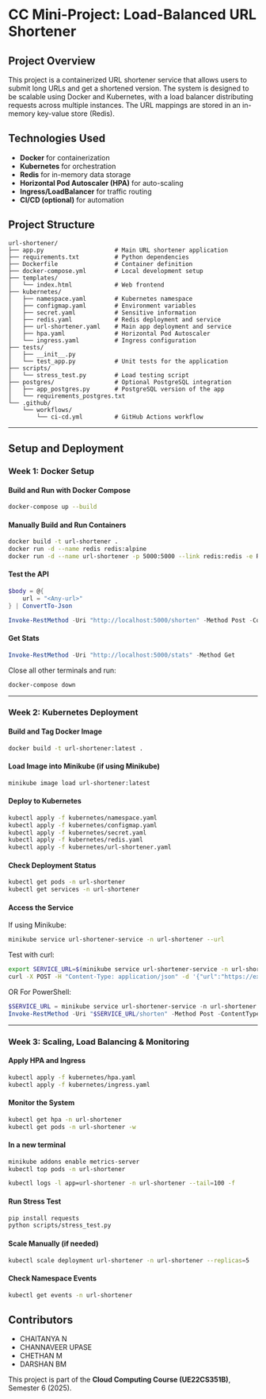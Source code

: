 # CC Mini-Project: Load-Balanced URL Shortener 

## Project Overview  
This project is a containerized URL shortener service that allows users to submit long URLs and get a shortened version. The system is designed to be scalable using Docker and Kubernetes, with a load balancer distributing requests across multiple instances. The URL mappings are stored in an in-memory key-value store (Redis).

## Technologies Used  
- **Docker** for containerization  
- **Kubernetes** for orchestration  
- **Redis** for in-memory data storage  
- **Horizontal Pod Autoscaler (HPA)** for auto-scaling  
- **Ingress/LoadBalancer** for traffic routing  
- **CI/CD (optional)** for automation  

## Project Structure
```
url-shortener/
├── app.py                    # Main URL shortener application
├── requirements.txt          # Python dependencies
├── Dockerfile                # Container definition
├── docker-compose.yml        # Local development setup
├── templates/
│   └── index.html            # Web frontend
├── kubernetes/
│   ├── namespace.yaml        # Kubernetes namespace
│   ├── configmap.yaml        # Environment variables
│   ├── secret.yaml           # Sensitive information
│   ├── redis.yaml            # Redis deployment and service
│   ├── url-shortener.yaml    # Main app deployment and service
│   ├── hpa.yaml              # Horizontal Pod Autoscaler
│   └── ingress.yaml          # Ingress configuration
├── tests/
│   ├── __init__.py
│   └── test_app.py           # Unit tests for the application
├── scripts/
│   └── stress_test.py        # Load testing script
├── postgres/                 # Optional PostgreSQL integration
│   ├── app_postgres.py       # PostgreSQL version of the app
│   └── requirements_postgres.txt
└── .github/
    └── workflows/
        └── ci-cd.yml         # GitHub Actions workflow
```

---

## Setup and Deployment

### Week 1: Docker Setup  
#### Build and Run with Docker Compose
```sh
docker-compose up --build
```

#### Manually Build and Run Containers
```sh
docker build -t url-shortener .
docker run -d --name redis redis:alpine
docker run -d --name url-shortener -p 5000:5000 --link redis:redis -e REDIS_HOST=redis url-shortener
```

#### Test the API
```powershell
$body = @{
    url = "<Any-url>"
} | ConvertTo-Json

Invoke-RestMethod -Uri "http://localhost:5000/shorten" -Method Post -ContentType "application/json" -Body $body
```

#### Get Stats
```powershell
Invoke-RestMethod -Uri "http://localhost:5000/stats" -Method Get
```

Close all other terminals and run:
```sh
docker-compose down
```

---

### Week 2: Kubernetes Deployment  
#### Build and Tag Docker Image
```sh
docker build -t url-shortener:latest .
```

#### Load Image into Minikube (if using Minikube)
```sh
minikube image load url-shortener:latest
```

#### Deploy to Kubernetes
```sh
kubectl apply -f kubernetes/namespace.yaml
kubectl apply -f kubernetes/configmap.yaml
kubectl apply -f kubernetes/secret.yaml
kubectl apply -f kubernetes/redis.yaml
kubectl apply -f kubernetes/url-shortener.yaml
```

#### Check Deployment Status
```sh
kubectl get pods -n url-shortener
kubectl get services -n url-shortener
```

#### Access the Service  
If using Minikube:
```sh
minikube service url-shortener-service -n url-shortener --url
```

Test with curl:
```sh
export SERVICE_URL=$(minikube service url-shortener-service -n url-shortener --url)
curl -X POST -H "Content-Type: application/json" -d '{"url":"https://example.com/very/long/url"}' $SERVICE_URL/shorten
```

OR For PowerShell:
```powershell
$SERVICE_URL = minikube service url-shortener-service -n url-shortener --url
Invoke-RestMethod -Uri "$SERVICE_URL/shorten" -Method Post -ContentType "application/json" -Body '{"url":"https://example.com/very/long/url"}'
```

---

### Week 3: Scaling, Load Balancing & Monitoring  
#### Apply HPA and Ingress
```sh
kubectl apply -f kubernetes/hpa.yaml
kubectl apply -f kubernetes/ingress.yaml
```

#### Monitor the System
```sh
kubectl get hpa -n url-shortener
kubectl get pods -n url-shortener -w
```

#### In a new terminal
```sh
minikube addons enable metrics-server
kubectl top pods -n url-shortener
```

```sh
kubectl logs -l app=url-shortener -n url-shortener --tail=100 -f
```

#### Run Stress Test
```sh
pip install requests
python scripts/stress_test.py
```

#### Scale Manually (if needed)
```sh
kubectl scale deployment url-shortener -n url-shortener --replicas=5
```

#### Check Namespace Events
```sh
kubectl get events -n url-shortener
```


## Contributors  
- CHAITANYA N  
- CHANNAVEER UPASE  
- CHETHAN M  
- DARSHAN BM  

This project is part of the **Cloud Computing Course (UE22CS351B)**, Semester 6 (2025).

